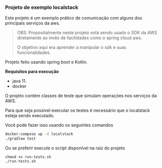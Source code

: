 ### Projeto de exemplo localstack

Este projeto é um exemplo prático de comunicação com alguns dos principais serviços da aws.



>OBS: Propositalmente neste projeto está sendo usado o SDK da AWS diretamente ao invês de facilidades como o spring cloud aws.
>
>O objetivo aqui era aprender a manipular o sdk e suas funcionalidades.



Projeto feito usando spring boot e Kotlin.


**Requisitos para execução**
 - java 11.
 - docker
 

O projeto contém classes de teste que simulam operações nos serviços da AWS.

Para que seja possível executar os testes é necessário que o localstack esteja sendo executado.

Você pode fazer isso usando os seguintes comandos

```sh
docker-compose up -d localstack
./gradlew test
```

Ou se preferir execute o script disponível na raiz do projeto

```
chmod +x run-tests.sh
./run-tests.sh
```

